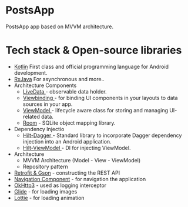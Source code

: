 # PostsApp

 PostsApp app based on MVVM architecture. 
<h1>Tech stack & Open-source libraries</h1>
<ul>
<li><a href="https://kotlinlang.org/" rel="nofollow">Kotlin</a> First class and official programming language for Android development. </li>
<li><a href="https://github.com/ReactiveX/RxJava" rel="nofollow">RxJava</a> For asynchronous and more.. </li>
<li> Architecture Components
<ul>
<li><a href="https://developer.android.com/topic/libraries/architecture/livedata">LiveData </a> - observable data holder.</li>
<li><a href="https://developer.android.com/topic/libraries/view-binding">Viewbinding </a> - for binding UI components in your layouts to data sources in your app.</li>
<li><a href="https://developer.android.com/topic/libraries/architecture/viewmodel">ViewModel </a> - lifecycle aware class for storing and managing UI-related data.</li>
<li><a href="https://developer.android.com/training/data-storage/room">Room</a> - SQLite object mapping library.</li>
</ul>
</li>
<li> Dependency Injectio
<ul>
<li><a href="https://dagger.dev/hilt/">Hilt-Dagger </a> - Standard library to incorporate Dagger dependency injection into an Android application.</li>
<li><a href="https://developer.android.com/training/dependency-injection/hilt-jetpack">Hilt-ViewModel </a> - DI for injecting ViewModel.</li>
</ul>
</li>
<li>Architecture
<ul>
<li>MVVM Architecture (Model - View - ViewModel)</li>
<li>Repository pattern</li>
</ul>
</li>
<li><a href="https://github.com/square/retrofit">Retrofit &amp; Gson</a> - constructing the REST API</li>
<li><a href="https://developer.android.com/guide/navigation/navigation-getting-started">Navigation Component</a> - for navigation the application</li>
<li><a href="https://github.com/square/okhttp">OkHttp3</a> - used as logging interceptor</li>
<li><a href="https://github.com/bumptech/glide">Glide</a> - for loading images </li>
<li><a href="https://airbnb.design/lottie/">Lottie</a> - for loading animation </li>
</ul>
